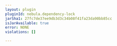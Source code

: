 ```yaml
---
layout: plugin
pluginId: nebula.dependency-lock
jarSha1: 27fc7de37ee9db3d3c34b08f41fa23da90bb85cc
isJarAvailable: true
error: NONE
violations: []

---
```

